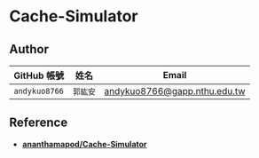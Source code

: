 # Cache-Simulator

## Author
| GitHub 帳號 | 姓名 | Email |
| ----------- | --- | --- |
| `andykuo8766` | `郭紘安` | andykuo8766@gapp.nthu.edu.tw |



## Reference

* **[ananthamapod/Cache-Simulator](https://github.com/ananthamapod/Cache-Simulator)**
